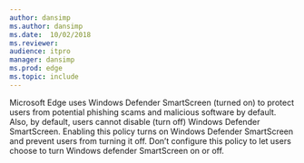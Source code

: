 ```yaml
---
author: dansimp
ms.author: dansimp
ms.date:  10/02/2018
ms.reviewer: 
audience: itpromanager: dansimp
ms.prod: edge
ms.topic: include
---
```


Microsoft Edge uses Windows Defender SmartScreen (turned on) to protect users from potential phishing scams and malicious software by default.  Also, by default, users cannot disable (turn off) Windows Defender SmartScreen. Enabling this policy turns on Windows Defender SmartScreen and prevent users from turning it off.  Don’t configure this policy to let users choose to turn Windows defender SmartScreen on or off. 
